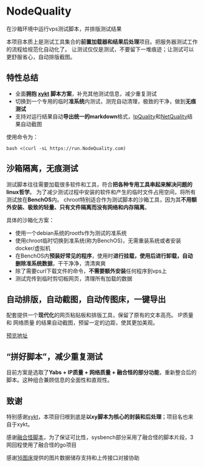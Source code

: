 # NodeQuality
在沙箱环境中运行vps测试脚本，并排版测试结果

本项目本质上是测试工具集合的**前置加载器和结果后处理**项目。把服务器测试工作的流程给规范化自动化了。
让测试仅仅是测试，不要留下一堆痕迹；让测试可以更舒服省心，自动排版截图。

## 特性总结

- 全面**拥抱 [xykt](https://github.com/xykt) 脚本方案**，补充其他测试信息，减少重复测试
- 切换到一个专用的临时**准系统**内测试，测完自动清理，极致的干净，做到**无痕测试**
- 支持对运行结果自动**导出统一的markdown**格式，[IpQuality](https://www.nodeseek.com/post-105666-1)和[NetQuality](https://www.nodeseek.com/post-287967-1)结果自动截图

使用命令为：
```
bash <(curl -sL https://run.NodeQuality.com)
```
## 沙箱隔离，无痕测试
测试脚本往往需要加载很多软件和工具，符合**把各种专用工具串起来解决问题的linux哲学**。 为了减少测试过程中安装的软件和产生的临时文件占用空间，将所有测试放在**BenchOS**内。 chroot特别适合作为测试脚本的沙箱工具，因为其**不用额外安装、极致的轻量、只有文件隔离而没有网络和内存隔离**。

具体的沙箱化方案：
- 使用一个debian系统的rootfs作为测试的准系统
- 使用chroot临时切换到准系统(称为BenchOS)，无需重装系统或者安装docker/虚拟机
- 在BenchOS内**预装好常见的程序**，使用时**进行挂载，使用后进行卸载，自动删除准系统数据**，干干净净，清清爽爽
- 除了需要curl下载文件的命令，**不需要额外安装**任何程序到vps上
- 测试完传到临时剪切板网页，清理所有加载的数据

## 自动排版，自动截图，自动传图床，一键导出
配套提供一个**现代化**的网页粘贴板和排版工具，保留了原有的文本高亮。
IP质量 和 网络质量 的结果自动截图，预留一定的边距，使其更加美观。

[预览地址](https://nodequality.com/r/IHfGBj2jD8OT7BqBNUbCWTWV3XRIbpMB)

## “拼好脚本”，减少重复测试

目前方案是选取了**Yabs + IP质量 + 网络质量 + 融合怪的部分功能**，重新整合后的脚本。这种组合兼顾信息的全面性和直观性。

## 致谢
特别感谢[xykt](https://github.com/xykt)，本项目归根到底是**以xy脚本为核心的封装和后处理**；项目名也来自于xykt。

感谢[融合怪脚本](https://github.com/spiritLHLS/ecs)，为了保证可比性，sysbench部分采用了融合怪的脚本片段，3网回程使用了融合怪的go项目

感谢[16图床](https://111666.best/)提供的图片数据储存支持和上传接口对接协助

